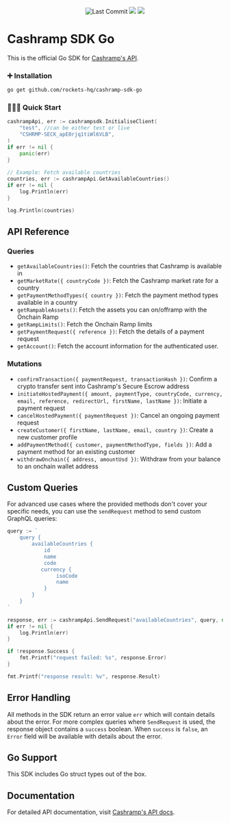 <p align="center">
  <img alt="Last Commit" src="https://badgen.net/github/last-commit/rockets-hq/cashramp-sdk" />
  <a href="https://github.com/rockets-hq/cashramp-sdk/"><img src="https://img.shields.io/github/stars/rockets-hq/cashramp-sdk.svg"/></a>
  <a href="https://github.com/rockets-hq/cashramp-sdk/"><img src="https://img.shields.io/npm/l/cashramp.svg"/></a>
</p>

# Cashramp SDK Go

This is the official Go SDK for [Cashramp's API](https://cashramp.co/commerce).

### ➕ Installation

```bash
go get github.com/rockets-hq/cashramp-sdk-go
```

### 👨🏾‍💻 Quick Start

```go
cashrampApi, err := cashrampsdk.InitialiseClient(
	"test", //can be either test or live
	"CSHRMP-SECK_apE0rjq1tiWl6VLB",
)
if err != nil {
	panic(err)
}
	
// Example: Fetch available countries
countries, err := cashrampApi.GetAvailableCountries()
if err != nil {
	log.Println(err)
}

log.Println(countries)
```

## API Reference

### Queries

- `getAvailableCountries()`: Fetch the countries that Cashramp is available in
- `getMarketRate({ countryCode })`: Fetch the Cashramp market rate for a country
- `getPaymentMethodTypes({ country })`: Fetch the payment method types available in a country
- `getRampableAssets()`: Fetch the assets you can on/offramp with the Onchain Ramp
- `getRampLimits()`: Fetch the Onchain Ramp limits
- `getPaymentRequest({ reference })`: Fetch the details of a payment request
- `getAccount()`: Fetch the account information for the authenticated user.

### Mutations

- `confirmTransaction({ paymentRequest, transactionHash })`: Confirm a crypto transfer sent into Cashramp's Secure Escrow address
- `initiateHostedPayment({ amount, paymentType, countryCode, currency, email, reference, redirectUrl, firstName, lastName })`: Initiate a payment request
- `cancelHostedPayment({ paymentRequest })`: Cancel an ongoing payment request
- `createCustomer({ firstName, lastName, email, country })`: Create a new customer profile
- `addPaymentMethod({ customer, paymentMethodType, fields })`: Add a payment method for an existing customer
- `withdrawOnchain({ address, amountUsd })`:  Withdraw from your balance to an onchain wallet address


## Custom Queries

For advanced use cases where the provided methods don't cover your specific needs, you can use the `sendRequest` method to send custom GraphQL queries:

```go
query := `
	query {
		availableCountries {
			id
			name
			code
		   currency {
				isoCode
				name
			}
		}
	}
`

response, err := cashrampApi.SendRequest("availableCountries", query, nil)
if err != nil {
	log.Println(err)
}

if !response.Success {
	fmt.Printf("request failed: %s", response.Error)
}

fmt.Printf("response result: %v", response.Result)
```

## Error Handling

All methods in the SDK return an error value `err` which will contain details about the error. For more complex queries where `SendRequest` is used, the response object contains a `success` boolean. When `success` is `false`, an `Error` field will be available with details about the error.

## Go Support

This SDK includes Go struct types out of the box.

## Documentation

For detailed API documentation, visit [Cashramp's API docs](https://docs.cashramp.co).